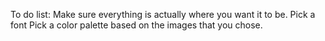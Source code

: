To do list:
Make sure everything is actually where you want it to be.
Pick a font
Pick a color palette based on the images that you chose.
